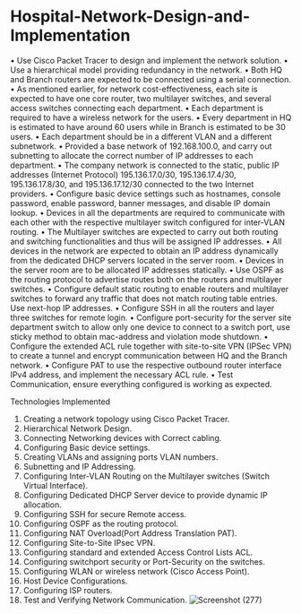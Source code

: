 # Hospital-Network-Design-and-Implementation

• Use Cisco Packet Tracer to design and implement the network solution.
• Use a hierarchical model providing redundancy in the network.
• Both HQ and Branch routers are expected to be connected using a serial connection.
• As mentioned earlier, for network cost-effectiveness, each site is expected to have one core 
  router, two multilayer switches, and several access switches connecting each department.
• Each department is required to have a wireless network for the users.
• Every department in HQ is estimated to have around 60 users while in Branch is estimated 
  to be 30 users.
• Each department should be in a different VLAN and a different subnetwork.
• Provided a base network of 192.168.100.0, and carry out subnetting to allocate the correct 
  number of IP addresses to each department.
• The company network is connected to the static, public IP addresses (Internet Protocol) 
  195.136.17.0/30, 195.136.17.4/30, 195.136.17.8/30, and 195.136.17.12/30 connected to the 
  two Internet providers.
• Configure basic device settings such as hostnames, console password, enable password, 
  banner messages, and disable IP domain lookup.
• Devices in all the departments are required to communicate with each other with the 
  respective multilayer switch configured for inter-VLAN routing.
• The Multilayer switches are expected to carry out both routing and switching functionalities 
  and thus will be assigned IP addresses.
• All devices in the network are expected to obtain an IP address dynamically from the 
  dedicated DHCP servers located in the server room.
• Devices in the server room are to be allocated IP addresses statically.
• Use OSPF as the routing protocol to advertise routes both on the routers and multilayer 
  switches.
• Configure default static routing to enable routers and multilayer switches to forward any 
  traffic that does not match routing table entries. Use next-hop IP addresses.
• Configure SSH in all the routers and layer three switches for remote login.
• Configure port-security for the server site department switch to allow only one device to 
  connect to a switch port, use sticky method to obtain mac-address and violation mode 
  shutdown.
• Configure the extended ACL rule together with site-to-site VPN (IPSec VPN) to create a 
  tunnel and encrypt communication between HQ and the Branch network.
• Configure PAT to use the respective outbound router interface IPv4 address, and implement 
  the necessary ACL rule.
• Test Communication, ensure everything configured is working as expected.
  
  
 Technologies Implemented
1. Creating a network topology using Cisco Packet Tracer.
2. Hierarchical Network Design.
3. Connecting Networking devices with Correct cabling.
4. Configuring Basic device settings.
5. Creating VLANs and assigning ports VLAN numbers.
6. Subnetting and IP Addressing.
7. Configuring Inter-VLAN Routing on the Multilayer switches (Switch Virtual Interface).
8. Configuring Dedicated DHCP Server device to provide dynamic IP allocation.
9. Configuring SSH for secure Remote access.
10. Configuring OSPF as the routing protocol.
11. Configuring NAT Overload(Port Address Translation PAT).
12. Configuring Site-to-Site IPsec VPN.
13. Configuring standard and extended Access Control Lists ACL.
14. Configuring switchport security or Port-Security on the switches.
15. Configuring WLAN or wireless network (Cisco Access Point).
16. Host Device Configurations.
17. Configuring ISP routers.
18. Test and Verifying Network Communication.
    ![Screenshot (277)](https://github.com/emailnishus/Hospital-Network-Design-and-Implementation/assets/93818706/06e72b30-6e40-44cc-b113-e3879b84e6f7)


